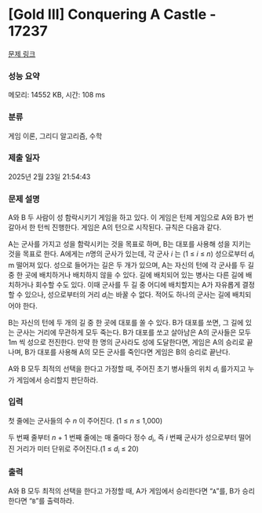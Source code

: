 # [Gold III] Conquering A Castle - 17237 

[문제 링크](https://www.acmicpc.net/problem/17237) 

### 성능 요약

메모리: 14552 KB, 시간: 108 ms

### 분류

게임 이론, 그리디 알고리즘, 수학

### 제출 일자

2025년 2월 23일 21:54:43

### 문제 설명

<p>A와 B 두 사람이 성 함락시키기 게임을 하고 있다. 이 게임은 턴제 게임으로 A와 B가 번갈아서 한 턴씩 진행한다. 게임은 A의 턴으로 시작된다. 규칙은 다음과 같다.</p>

<p>A는 군사를 가지고 성을 함락시키는 것을 목표로 하며, B는 대포를 사용해 성을 지키는 것을 목표로 한다. A에게는 <em>n</em>명의 군사가 있는데, 각 군사 <em>i </em>는 (1 ≤ <em>i</em> ≤ <em>n</em>) 성으로부터 <em>d</em><sub>i</sub> m 떨어져 있다. 성으로 들어가는 길은 두 개가 있으며, A는 자신의 턴에 각 군사를 두 길 중 한 곳에 배치하거나 배치하지 않을 수 있다. 길에 배치되어 있는 병사는 다른 길에 배치하거나 회수할 수도 있다. 이때 군사를 두 길 중 어디에 배치할지는 A가 자유롭게 결정할 수 있으나, 성으로부터의 거리 <em>d</em><sub>i</sub>는 바꿀 수 없다. 적어도 하나의 군사는 길에 배치되어야 한다.</p>

<p>B는 자신의 턴에 두 개의 길 중 한 곳에 대포를 쏠 수 있다. B가 대포를 쏘면, 그 길에 있는 군사는 거리에 무관하게 모두 죽는다. B가 대포를 쏘고 살아남은 A의 군사들은 모두 1m 씩 성으로 전진한다. 만약 한 명의 군사라도 성에 도달한다면, 게임은 A의 승리로 끝나며, B가 대포를 사용해 A의 모든 군사를 죽인다면 게임은 B의 승리로 끝난다.</p>

<p>A와 B 모두 최적의 선택을 한다고 가정할 때, 주어진 초기 병사들의 위치 <em>d</em><sub>i</sub> 를가지고 누가 게임에서 승리할지 판단하라.</p>

### 입력 

 <p>첫 줄에는 군사들의 수 <em>n </em>이 주어진다. (1 ≤ <em>n</em> ≤ 1,000)</p>

<p>두 번째 줄부터 <em>n</em> + 1 번째 줄에는 매 줄마다 정수 <em>d</em><sub>i</sub>, 즉 <em>i </em>번째 군사가 성으로부터 떨어진 거리가 미터 단위로 주어진다.(1 ≤ <em>d</em><sub>i</sub> ≤ 20)</p>

### 출력 

 <p>A와 B 모두 최적의 선택을 한다고 가정할 때, A가 게임에서 승리한다면 “<code>A</code>”를, B가 승리한다면 “<code>B</code>”를 출력하라.</p>

